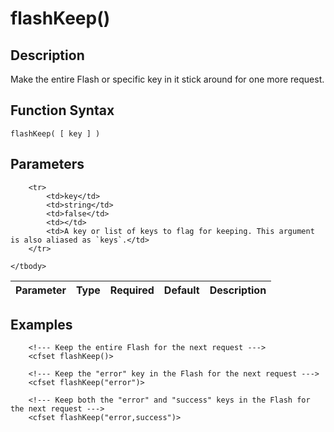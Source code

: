 # flashKeep()

## Description
Make the entire Flash or specific key in it stick around for one more request.

## Function Syntax
	flashKeep( [ key ] )


## Parameters
<table>
	<thead>
		<tr>
			<th>Parameter</th>
			<th>Type</th>
			<th>Required</th>
			<th>Default</th>
			<th>Description</th>
		</tr>
	</thead>
	<tbody>
		
		<tr>
			<td>key</td>
			<td>string</td>
			<td>false</td>
			<td></td>
			<td>A key or list of keys to flag for keeping. This argument is also aliased as `keys`.</td>
		</tr>
		
	</tbody>
</table>


## Examples
	
		<!--- Keep the entire Flash for the next request --->
		<cfset flashKeep()>

		<!--- Keep the "error" key in the Flash for the next request --->
		<cfset flashKeep("error")>

		<!--- Keep both the "error" and "success" keys in the Flash for the next request --->
		<cfset flashKeep("error,success")>
